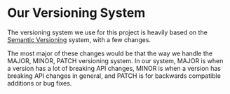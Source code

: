 # Our Versioning System

The versioning system we use for this project is heavily based on the [Semantic Versioning](https://semver.org/) system, with a few changes.

The most major of these changes would be that the way we handle the MAJOR, MINOR, PATCH versioning system. In our system, MAJOR is when a
version has a lot of breaking API changes, MINOR is when a version has breaking API changes in general, and PATCH is for backwards
compatible additions or bug fixes.
